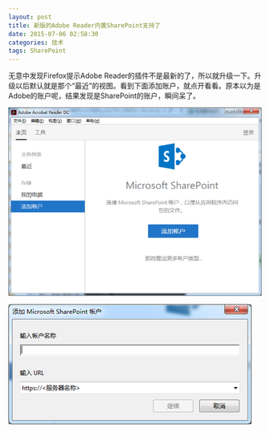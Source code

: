 ```yaml
---
layout: post
title: 新版的Adobe Reader内置SharePoint支持了
date: 2015-07-06 02:58:30
categories: 技术
tags: SharePoint
---
```


无意中发现Firefox提示Adobe Reader的插件不是最新的了，所以就升级一下。升级以后默认就是那个“最近”的视图。看到下面添加账户，就点开看看。原本以为是Adobe的账户呢，结果发现是SharePoint的账户，瞬间呆了。

![](/images/2015/07/image.png)

![](/images/2015/07/image1.png)
